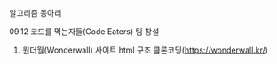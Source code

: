 알고리즘 동아리

09.12 코드를 먹는자들(Code Eaters) 팀 창설

1. 원더월(Wonderwall) 사이트 html 구조 클론코딩(https://wonderwall.kr/)